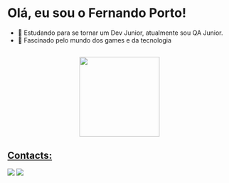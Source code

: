 <h1>Olá, eu sou o Fernando Porto! </h1>


- 🌱 Estudando para se tornar um Dev Junior, atualmente sou QA Junior.
- 👾 Fascinado pelo mundo dos games e da tecnologia



##
<div align="center">
  <a href="https://github.com/fernandoportodev">
  <img height="180em" src="https://github-readme-stats.vercel.app/api?username=fernandoportodev&show_icons=true&theme=highcontrast&include_all_commits=true&count_private=true"/>
</div>
<!--   <h2> Skills: </h2>
<!--  <div style="display: inline_block"><br>
   <img align="center" alt="Fer-NodeJS" src="https://img.shields.io/badge/Node.js-43853D?style=for-the-badge&logo=node.js&logoColor=white">
   <img align="center" alt="Fer-MySQL"  src="https://img.shields.io/badge/MySQL-00000F?style=for-the-badge&logo=mysql&logoColor=white">
   <img align="center" alt="Fer-JavaScript" src="https://img.shields.io/badge/JavaScript-F7DF1E?style=for-the-badge&logo=javascript&logoColor=black">
   <img align="center" alt="Fer-Java" src="https://img.shields.io/badge/Java-ED8B00?style=for-the-badge&logo=java&logoColor=white">

 </div> -->
  
 ##
  <h2> Contacts: </h2>
  <div>
    <a href="https://www.linkedin.com/in/fernando-porto-jr/" target="_blank"><img src="https://img.shields.io/badge/LinkedIn-0077B5?style=for-the-badge&logo=linkedin&logoColor=white" target="_blank"></a>
    <a href = "mailto:fernandogomes143@gmail.com"><img src="https://img.shields.io/badge/-Gmail-%23333?style=for-the-badge&logo=gmail&logoColor=white" target="_blank"></a>
  </div>


